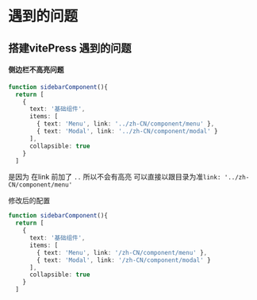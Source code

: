 # 遇到的问题
## 搭建vitePress 遇到的问题

#### 侧边栏不高亮问题
```ts
function sidebarComponent(){
  return [
    {
      text: '基础组件',
      items: [
        { text: 'Menu', link: '../zh-CN/component/menu' },
        { text: 'Modal', link: '../zh-CN/component/modal' }
      ],
      collapsible: true
    }
  ]
```
是因为 在link 前加了 `..` 所以不会有高亮
可以直接以跟目录为准`link: '../zh-CN/component/menu' `

修改后的配置
```ts
function sidebarComponent(){
  return [
    {
      text: '基础组件',
      items: [
        { text: 'Menu', link: '/zh-CN/component/menu' },
        { text: 'Modal', link: '/zh-CN/component/modal' }
      ],
      collapsible: true
    }
  ]
```